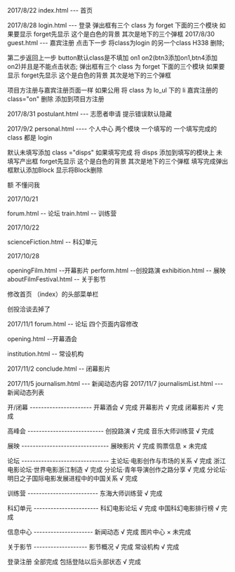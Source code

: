 2017/8/22
index.html ---  首页

2017/8/28
login.html ---  登录
弹出框有三个
class 为 forget 下面的三个模块
如果要显示 forget先显示 这个是白色的背景 其次是地下的三个弹框
2017/8/30
guest.html ---  嘉宾注册
点击下一步 将class为login 的另一个class H338 删除;

第二步返回上一步 button默认class是不填加 on1 on2(btn3添加on1,btn4添加on2)并且是不能点击状态;
弹出框有三个
class 为 forget 下面的三个模块
如果要显示 forget先显示 这个是白色的背景 其次是地下的三个弹框

项目方注册与嘉宾注册页面一样
如果公用 将 class 为 lo_ul 下的 li 嘉宾注册的 class="on" 删除 添加到项目方注册

2017/8/31
postulant.html  --- 志愿者申请
提示错误默认隐藏



2017/9/2
personal.html  ---- 个人中心
两个模块 一个填写的 一个填写完成的
class 都是 login

默认未填写添加 class ="disps"   如果填写完成 将 disps 添加到填写的模块上
未填写产出框 forget先显示 这个是白色的背景 其次是地下的三个弹框
填写完成弹出框默认添加Block  显示将Block删除

额  不懂问我


2017/10/21

forum.html  -- 论坛
train.html   -- 训练营

2017/10/22

scienceFiction.html  -- 科幻单元

2017/10/28

openingFilm.html  --开幕影片
perform.html  --创投路演
exhibition.html  -- 展映
aboutFilmFestival.html -- 关于影节

修改首页 （index）的头部菜单栏

创投洽谈去掉了


2017/11/1
forum.html  -- 论坛  四个页面内容修改

opening.html  --开幕酒会

institution.html -- 常设机构

2017/11/2
conclude.html  -- 闭幕影片

2017/11/5
journalism.html   ---  新闻动态内容
2017/11/7
journalismList.html   ---  新闻动态列表

开/闭幕   ----------------------        开幕酒会  √ 完成
                                        开幕影片  √ 完成
                                        闭幕影片   √ 完成

高峰会  ---------------------------    创投路演  √ 完成
                                       音乐大师训练营  √ 完成

展映 -------------------------------   展映影片 √ 完成
                                       购票信息 × 未完成


论坛 -------------------------------  主论坛·电影创作与市场的关系  √ 完成
                                      浙江电影论坛·世界电影浙江制造  √ 完成
                                      分论坛·青年导演创作之路分享   √ 完成
                                      分论坛·明日之子国际电影发展进程中的中国关系  √ 完成


训练营 -------------------------       东海大师训练营  √ 完成

科幻单元  -----------------------       科幻电影论坛   √ 完成
                                       中国科幻电影排行榜   √ 完成

信息中心   ---------------------        新闻动态  √  完成
                                        图片中心  × 未完成


关于影节    -------------------          影节概况   √ 完成
                                        常设机构   √ 完成

登录注册 全部完成   包括登陆以后头部状态    √ 完成
















